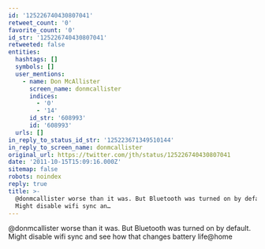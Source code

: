 ```yaml
---
id: '125226740430807041'
retweet_count: '0'
favorite_count: '0'
id_str: '125226740430807041'
retweeted: false
entities:
  hashtags: []
  symbols: []
  user_mentions:
    - name: Don McAllister
      screen_name: donmcallister
      indices:
        - '0'
        - '14'
      id_str: '608993'
      id: '608993'
  urls: []
in_reply_to_status_id_str: '125223671349510144'
in_reply_to_screen_name: donmcallister
original_url: https://twitter.com/jth/status/125226740430807041
date: '2011-10-15T15:09:16.000Z'
sitemap: false
robots: noindex
reply: true
title: >-
  @donmcallister worse than it was. But Bluetooth was turned on by default.
  Might disable wifi sync an…
---
```


@donmcallister worse than it was. But Bluetooth was turned on by default. Might disable wifi sync and see how that changes battery life@home